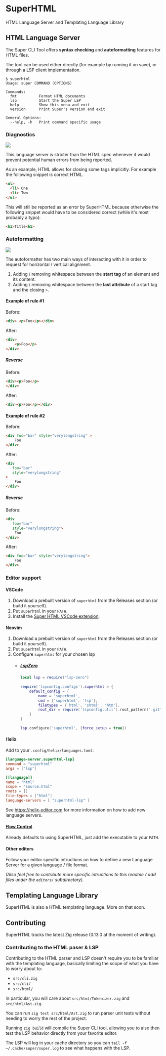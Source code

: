# SuperHTML
HTML Language Server and Templating Language Library


## HTML Language Server
The Super CLI Tool offers **syntax checking** and **autoformatting** features for HTML files.

The tool can be used either directly (for example by running it on save), or through a LSP client implementation.

```
$ superhtml
Usage: super COMMAND [OPTIONS]

Commands:
  fmt          Format HTML documents
  lsp          Start the Super LSP
  help         Show this menu and exit
  version      Print Super's version and exit

General Options:
  --help, -h   Print command specific usage
```

### Diagnostics

![](.github/vscode.png)

This language server is stricter than the HTML spec whenever it would prevent potential human errors from being reported.


As an example, HTML allows for closing some tags implicitly. For example the following snippet is correct HTML.

```html
<ul>
  <li> One
  <li> Two
</ul>
```

This will still be reported as an error by SuperHTML because otherwise the following snippet would have to be considered correct (while it's most probably a typo):

```html
<h1>Title<h1>
```

### Autoformatting
![](.github/vscode-autoformat.gif)

The autoformatter has two main ways of interacting with it in order to request for horizontal / vertical alignment.

1. Adding / removing whitespace between the **start tag** of an element and its content.
2. Adding / removing whitespace between the **last attribute** of a start tag and the closing  `>`.


#### Example of rule #1
Before:
```html
<div> <p>Foo</p></div>
```

After:
```html
<div>
    <p>Foo</p>
</div>
```

##### Reverse

Before:
```html
<div><p>Foo</p>
</div>
```

After:
```html
<div><p>Foo</p></div>
```

#### Example of rule #2
Before:
```html
<div foo="bar" style="verylongstring" >
    Foo
</div>
```

After:
```html
<div
   foo="bar"
   style="verylongstring"
>
    Foo
</div>
```

##### Reverse

Before:
```html
<div
   foo="bar"
   style="verylongstring">
    Foo
</div>
```

After:
```html
<div foo="bar" style="verylongstring">
    Foo
</div>
```

### Editor support
#### VSCode
1. Download a prebuilt version of `superhtml` from the Releases section (or build it yourself).
2. Put `superhtml` in your `PATH`.
3. Install the [Super HTML VSCode extension](https://marketplace.visualstudio.com/items?itemName=LorisCro.super).

#### Neovim
1. Download a prebuilt version of `superhtml` from the Releases section (or build it yourself).
2. Put `superhtml` in your `PATH`.
3. Configure `superhtml` for your chosen lsp
    - ##### [LspZero](https://github.com/VonHeikemen/lsp-zero.nvim)

      ```lua
      local lsp = require("lsp-zero")
  
      require('lspconfig.configs').superhtml = { 
          default_config = { 
              name = 'superhtml', 
              cmd = {'superhtml', 'lsp'}, 
              filetypes = {'html', 'shtml', 'htm'}, 
              root_dir = require('lspconfig.util').root_pattern('.git') 
          } 
      } 
  
      lsp.configure('superhtml', {force_setup = true})
      ```

#### Helix
Add to your `.config/helix/languages.toml`:
```toml
[language-server.superhtml-lsp]
command = "superhtml"
args = ["lsp"]

[[language]]
name = "html"
scope = "source.html"
roots = []
file-types = ["html"]
language-servers = [ "superhtml-lsp" ]
```
See https://helix-editor.com for more information on how to add new language servers.

#### [Flow Control](https://github.com/neurocyte/flow)
Already defaults to using SuperHTML, just add the executable to your `PATH`.

#### Other editors
Follow your editor specific intructions on how to define a new Language Server for a given language / file format.

*(Also feel free to contribute more specific intructions to this readme / add files under the `editors/` subdirectory).*

## Templating Language Library
SuperHTML is also a HTML templating language. More on that soon.

## Contributing
SuperHTML tracks the latest Zig release (0.13.0 at the moment of writing).

### Contributing to the HTML paser & LSP
Contributing to the HTML parser and LSP doesn't require you to be familiar with the templating language, basically limiting the scope of what you have to worry about to:

- `src/cli.zig`
- `src/cli/`
- `src/html/`

In particular, you will care about `src/html/Tokenizer.zig` and `src/html/Ast.zig`.

You can run `zig test src/html/Ast.zig` to run parser unit tests without needing to worry the rest of the project.

Running `zig build` will compile the Super CLI tool, allowing you to also then test the LSP behavior directly from your favorite editor.

The LSP will log in your cache directory so you can `tail -f ~/.cache/super/super.log` to see what happens with the LSP.
